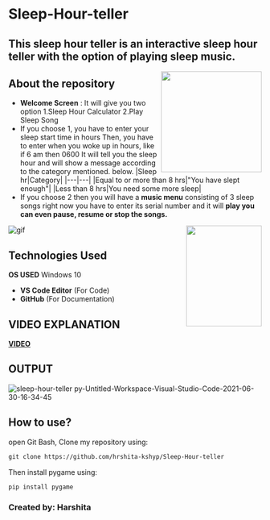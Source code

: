 # Sleep-Hour-teller

## This sleep hour teller is an interactive sleep hour teller with the option of playing sleep music.

<img align="right" width=200 height=200 src="https://user-images.githubusercontent.com/85073963/123422849-6b05dd80-d5dc-11eb-8942-70ba44f9d691.gif">

## About the repository 
- **Welcome Screen** : It will give you two option 
        1.Sleep Hour Calculator
        2.Play Sleep Song
- If you choose 1, you have to enter your sleep start time in hours
  Then, you have to enter when you woke up in hours, like if 6 am then 0600
  It will tell you the sleep hour and will show a message according to the category mentioned. below.
  |Sleep hr|Category|
  |---|---|
  |Equal to or more than 8 hrs|"You have slept enough"|
  |Less than 8 hrs|You need some more sleep|
- If you choose 2 then you will have a **music menu** consisting of 3 sleep songs right now you have to enter its serial number and it will **play you can even pause, resume or stop the songs.**
 <img align="right" width=150 height=200 src="https://user-images.githubusercontent.com/85073963/123639425-cc78b700-d83d-11eb-91d9-ab82a5c67c47.gif">
 
 ![gif](https://user-images.githubusercontent.com/85073963/123644621-2c259100-d843-11eb-90e3-34bc3c57306e.gif)

 
## Technologies Used
**OS USED** Windows 10
- **VS Code Editor** (For Code)
- **GitHub** (For Documentation)

## VIDEO EXPLANATION 
**[VIDEO](https://youtu.be/NHQpx24xUSc)**

## OUTPUT 
![sleep-hour-teller py-Untitled-_Workspace_-Visual-Studio-Code-2021-06-30-16-34-45](https://user-images.githubusercontent.com/85073963/123997000-8a8e7300-d9ed-11eb-8e80-174694800ff2.gif)




## How to use?

open Git Bash, Clone my repository using:
```html
git clone https://github.com/hrshita-kshyp/Sleep-Hour-teller
```
Then install pygame using:
```html
pip install pygame
```

### Created by: Harshita



